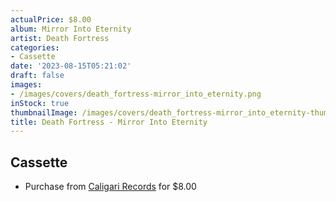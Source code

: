 ```yaml
---
actualPrice: $8.00
album: Mirror Into Eternity
artist: Death Fortress
categories:
- Cassette
date: '2023-08-15T05:21:02'
draft: false
images:
- /images/covers/death_fortress-mirror_into_eternity.png
inStock: true
thumbnailImage: /images/covers/death_fortress-mirror_into_eternity-thumb.png
title: Death Fortress - Mirror Into Eternity
---
```


## Cassette
* Purchase from [Caligari Records](https://caligarirecords.storenvy.com/products/36593292-death-fortress-mirror-into-eternity) for $8.00
